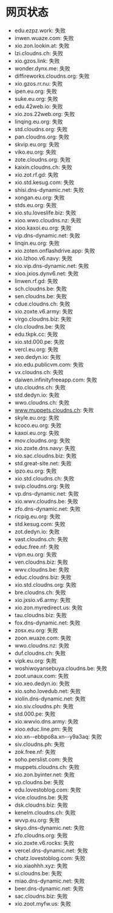 # 网页状态
- edu.ezpz.work: 失败
- inwen.wuaze.com: 失败
- xio.zon.lookin.at: 失败
- lzi.cloudns.ch: 失败
- xio.gzos.link: 失败
- wonder.dynx.me: 失败
- diffireworks.cloudns.org: 失败
- xio.gzos.rr.nu: 失败
- ipen.eu.org: 失败
- suke.eu.org: 失败
- edu.42web.io: 失败
- xio.zos.22web.org: 失败
- linqing.eu.org: 失败
- std.cloudns.org: 失败
- pan.cloudns.org: 失败
- skvip.eu.org: 失败
- viko.eu.org: 失败
- zote.cloudns.org: 失败
- kaixin.cloudns.ch: 失败
- xio.zot.rf.gd: 失败
- xio.std.kesug.com: 失败
- shisi.dns-dynamic.net: 失败
- xongan.eu.org: 失败
- stds.eu.org: 失败
- xio.stu.loveslife.biz: 失败
- xioo.wwo.cloudns.nz: 失败
- xioo.kaxoi.eu.org: 失败
- vip.dns-dynamic.net: 失败
- linqin.eu.org: 失败
- xio.zoten.onflashdrive.app: 失败
- xio.lzhoo.v6.navy: 失败
- xio.vip.dns-dynamic.net: 失败
- xioo.jxios.dynv6.net: 失败
- linwen.rf.gd: 失败
- sch.cloudns.be: 失败
- sen.cloudns.be: 失败
- cdue.cloudns.ch: 失败
- xio.zoxte.v6.army: 失败
- virgo.cloudns.biz: 失败
- clo.cloudns.be: 失败
- edu.tkpk.cc: 失败
- xio.std.000.pe: 失败
- vercl.eu.org: 失败
- xeo.dedyn.io: 失败
- xio.edu.publicvm.com: 失败
- vx.cloudns.ch: 失败
- daiwen.infinityfreeapp.com: 失败
- uto.cloudns.ch: 失败
- std.dedyn.io: 失败
- wwo.cloudns.ch: 失败
- www.muppets.cloudns.ch: 失败
- skyle.eu.org: 失败
- kcoco.eu.org: 失败
- kaxoi.eu.org: 失败
- mov.cloudns.org: 失败
- xio.zoxte.dns.navy: 失败
- xio.sac.cloudns.biz: 失败
- std.great-site.net: 失败
- ipzo.eu.org: 失败
- xio.std.cloudns.ch: 失败
- svip.cloudns.org: 失败
- vp.dns-dynamic.net: 失败
- xio.wwv.cloudns.be: 失败
- zfo.dns-dynamic.net: 失败
- ricpig.eu.org: 失败
- std.kesug.com: 失败
- zot.dedyn.io: 失败
- vast.cloudns.ch: 失败
- educ.free.nf: 失败
- vipn.eu.org: 失败
- ven.cloudns.biz: 失败
- wwv.cloudns.be: 失败
- educ.cloudns.biz: 失败
- xio.std.cloudns.org: 失败
- bre.cloudns.ch: 失败
- xio.jxsio.v6.army: 失败
- xio.zon.myredirect.us: 失败
- tau.cloudns.biz: 失败
- fox.dns-dynamic.net: 失败
- zosx.eu.org: 失败
- zoon.wuaze.com: 失败
- wwo.cloudns.nz: 失败
- duf.cloudns.ch: 失败
- vipk.eu.org: 失败
- woshiwoyansebuya.cloudns.be: 失败
- zoot.unaux.com: 失败
- xio.xeo.dedyn.io: 失败
- xio.soho.lovedub.net: 失败
- xiolin.dns-dynamic.net: 失败
- xio.siv.cloudns.ph: 失败
- std.000.pe: 失败
- xio.wwvio.dns.army: 失败
- xioo.educ.line.pm: 失败
- xio.xn--ebbpo8a.xn--y9a3aq: 失败
- siv.cloudns.ph: 失败
- zok.free.nf: 失败
- soho.perslist.com: 失败
- muppets.cloudns.ch: 失败
- xio.zon.byinter.net: 失败
- vp.cloudns.be: 失败
- edu.lovestoblog.com: 失败
- vice.cloudns.be: 失败
- dsk.cloudns.biz: 失败
- kenelm.cloudns.ch: 失败
- wvvp.eu.org: 失败
- skyo.dns-dynamic.net: 失败
- zfo.cloudns.org: 失败
- xio.zoxte.v6.rocks: 失败
- vercel.dns-dynamic.net: 失败
- chatz.lovestoblog.com: 失败
- xio.xiaohhh.xyz: 失败
- si.cloudns.be: 失败
- miao.dns-dynamic.net: 失败
- beer.dns-dynamic.net: 失败
- sac.cloudns.biz: 失败
- xio.zoot.myfw.us: 失败
